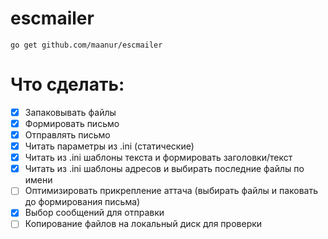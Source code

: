 # escmailer
`go get github.com/maanur/escmailer`

# Что сделать:
- [x] Запаковывать файлы
- [x] Формировать письмо
- [x] Отправлять письмо
- [x] Читать параметры из .ini (статические)
- [x] Читать из .ini шаблоны текста и формировать заголовки/текст
- [x] Читать из .ini шаблоны адресов и выбирать последние файлы по имени
- [ ] Оптимизировать прикрепление аттача (выбирать файлы и паковать до формирования письма)
- [x] Выбор сообщений для отправки
- [ ] Копирование файлов на локальный диск для проверки